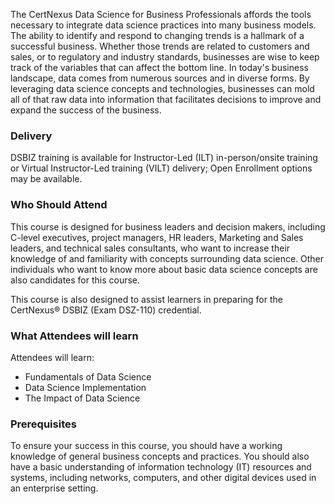 <!-- DSBIZ-->

The CertNexus Data Science for Business Professionals affords the tools necessary to integrate data science practices into many business models. The ability to identify and respond to changing trends is a hallmark of a successful business. Whether those trends are related to customers and sales, or to regulatory and industry standards, businesses are wise to keep track of the variables that can affect the bottom line. In today's business landscape, data comes from numerous sources and in diverse forms. By leveraging data science concepts and technologies, businesses can mold all of that raw data into information that facilitates decisions to improve and expand the success of the business.

### Delivery

 DSBIZ training is available for Instructor-Led (ILT) in-person/onsite training or Virtual Instructor-Led training (VILT) delivery; Open Enrollment options may be available.


### Who Should Attend

This course is designed for business leaders and decision makers, including C-level executives, project managers, HR leaders, Marketing and Sales leaders, and technical sales consultants, who want to increase their knowledge of and familiarity with concepts surrounding data science. Other individuals who want to know more about basic data science concepts are also candidates for this course.

This course is also designed to assist learners in preparing for the CertNexus® DSBIZ (Exam DSZ-110) credential.

### What Attendees will learn

Attendees will learn:

- Fundamentals of Data Science
- Data Science Implementation
- The Impact of Data Science

### Prerequisites

To ensure your success in this course, you should have a working knowledge of general business concepts and practices. You should also have a basic understanding of information technology (IT) resources and systems, including networks, computers, and other digital devices used in an enterprise setting.
